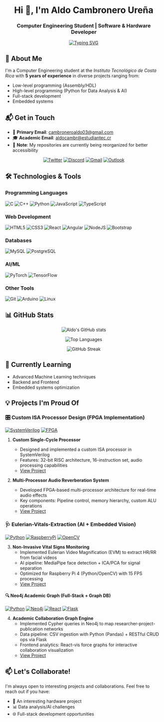 <h1 align="center">Hi 👋, I'm Aldo Cambronero Ureña</h1>
<h3 align="center">Computer Engineering Student | Software & Hardware Developer</h3>

<p align="center">
  <a href="https://git.io/typing-svg"><img src="https://readme-typing-svg.demolab.com?font=Fira+Code&pause=1000&color=22C3F7&center=true&vCenter=true&width=435&lines=Low-level+programming+enthusiast;AI+and+Data+Science+learner;Full-stack+developer" alt="Typing SVG" /></a>
</p>

## 🚀 About Me

I'm a Computer Engineering student at the *Instituto Tecnológico de Costa Rica* with **5 years of experience** in diverse projects ranging from:
- Low-level programming (Assembly/HDL)
- High-level programming (Python for Data Analysis & AI)
- Full-stack development
- Embedded systems

## 📬 Get in Touch

- 📧 **Primary Email**: [cambroneroaldo03@gmail.com](mailto:cambroneroaldo03@gmail.com)
- 🎓 **Academic Email**: [aldocambr@estudiantec.cr](mailto:aldocambr@estudiantec.cr)
- 📄 **Note**: My repositories are currently being reorganized for better accessibility

<div align="center">

[![Twitter](https://img.shields.io/badge/Twitter-1DA1F2?style=for-the-badge&logo=twitter&logoColor=white)](https://twitter.com/cambroneroaldo)
[![Discord](https://img.shields.io/badge/Discord-5865F2?style=for-the-badge&logo=discord&logoColor=white)](https://discord.gg/daval03)
[![Gmail](https://img.shields.io/badge/Gmail-D14836?style=for-the-badge&logo=gmail&logoColor=white)](mailto:cambroneroaldo03@gmail.com)
[![Outlook](https://img.shields.io/badge/Microsoft_Outlook-0078D4?style=for-the-badge&logo=microsoft-outlook&logoColor=white)](mailto:aldocambr@estudiantec.cr)

</div>

## 🛠️ Technologies & Tools

### Programming Languages
![C](https://img.shields.io/badge/c-%2300599C.svg?style=for-the-badge&logo=c&logoColor=white)
![C++](https://img.shields.io/badge/c++-%2300599C.svg?style=for-the-badge&logo=c%2B%2B&logoColor=white)
![Python](https://img.shields.io/badge/python-3670A0?style=for-the-badge&logo=python&logoColor=ffdd54)
![JavaScript](https://img.shields.io/badge/javascript-%23323330.svg?style=for-the-badge&logo=javascript&logoColor=%23F7DF1E)
![TypeScript](https://img.shields.io/badge/typescript-%23007ACC.svg?style=for-the-badge&logo=typescript&logoColor=white)

### Web Development
![HTML5](https://img.shields.io/badge/html5-%23E34F26.svg?style=for-the-badge&logo=html5&logoColor=white)
![CSS3](https://img.shields.io/badge/css3-%231572B6.svg?style=for-the-badge&logo=css3&logoColor=white)
![React](https://img.shields.io/badge/react-%2320232a.svg?style=for-the-badge&logo=react&logoColor=%2361DAFB)
![Angular](https://img.shields.io/badge/angular-%23DD0031.svg?style=for-the-badge&logo=angular&logoColor=white)
![NodeJS](https://img.shields.io/badge/node.js-6DA55F?style=for-the-badge&logo=node.js&logoColor=white)
![Bootstrap](https://img.shields.io/badge/bootstrap-%238511FA.svg?style=for-the-badge&logo=bootstrap&logoColor=white)

### Databases
![MySQL](https://img.shields.io/badge/mysql-%2300f.svg?style=for-the-badge&logo=mysql&logoColor=white)
![PostgreSQL](https://img.shields.io/badge/postgresql-%23316192.svg?style=for-the-badge&logo=postgresql&logoColor=white)

### AI/ML
![PyTorch](https://img.shields.io/badge/PyTorch-%23EE4C2C.svg?style=for-the-badge&logo=PyTorch&logoColor=white)
![TensorFlow](https://img.shields.io/badge/TensorFlow-%23FF6F00.svg?style=for-the-badge&logo=TensorFlow&logoColor=white)

### Other Tools
![Git](https://img.shields.io/badge/git-%23F05033.svg?style=for-the-badge&logo=git&logoColor=white)
![Arduino](https://img.shields.io/badge/-Arduino-00979D?style=for-the-badge&logo=Arduino&logoColor=white)
![Linux](https://img.shields.io/badge/Linux-FCC624?style=for-the-badge&logo=linux&logoColor=black)

## 📊 GitHub Stats

<div align="center">
  
![Aldo's GitHub stats](https://github-readme-stats.vercel.app/api?username=daval03&show_icons=true&theme=radical)
  
![Top Languages](https://github-readme-stats.vercel.app/api/top-langs/?username=daval03&layout=compact&theme=radical)
  
![GitHub Streak](https://github-readme-streak-stats.herokuapp.com/?user=daval03&theme=radical)

</div>

## 🌱 Currently Learning
- Advanced Machine Learning techniques
- Backend and Frontend 
- Embedded systems optimization

## 💡 Projects I'm Proud Of
### 🎛️ Custom ISA Processor Design (FPGA Implementation)
[![SystemVerilog](https://img.shields.io/badge/SystemVerilog-0181FF?style=flat&logo=verilog&logoColor=white)](https://github.com/Daval03/rey1027_computer_architecture_1_2023)
[![FPGA](https://img.shields.io/badge/FPGA-%23DD0031.svg?style=flat&logo=xilinx&logoColor=white)](https://github.com/Daval03/Arquitectura-de-computadores-II)

1. **Custom Single-Cycle Processor**  
   - Designed and implemented a custom ISA processor in SystemVerilog
   - Features: 32-bit RISC architecture, 16-instruction set, audio processing capabilities
   - [View Project](https://github.com/Daval03/rey1027_computer_architecture_1_2023)

2. **Multi-Processor Audio Reverberation System**  
   - Developed FPGA-based multi-processor architecture for real-time audio effects
   - Key components: Pipeline control, memory hierarchy, custom ALU operations
   - [View Project](https://github.com/Daval03/Arquitectura-de-computadores-II)

### 🩺 Eulerian-Vitals-Extraction (AI + Embedded Vision)
[![Python](https://img.shields.io/badge/Python-3776AB?style=flat&logo=python&logoColor=white)](https://github.com/Daval03/Eulerian-Vitals-Extraction)
[![RaspberryPi](https://img.shields.io/badge/Raspberry%20Pi-A22846?style=flat&logo=raspberrypi&logoColor=white)](https://github.com/Daval03/Eulerian-Vitals-Extraction)
[![OpenCV](https://img.shields.io/badge/OpenCV-5C3EE8?style=flat&logo=opencv&logoColor=white)](https://github.com/Daval03/Eulerian-Vitals-Extraction)

3. **Non-Invasive Vital Signs Monitoring**  
   - Implemented Eulerian Video Magnification (EVM) to extract HR/RR from facial videos
   - AI pipeline: MediaPipe face detection + ICA/PCA for signal separation
   - Optimized for Raspberry Pi 4 (Python/OpenCV) with 15 FPS processing
   - [View Project](https://github.com/Daval03/Eulerian-Vitals-Extraction)

#### 🔍 Neo4j Academic Graph (Full-Stack + Graph DB)

[![Python](https://img.shields.io/badge/Python-3776AB?style=flat&logo=python&logoColor=white)](https://github.com/Daval03/BasesDeDatosAvanzados.Proyecto1)
[![Neo4j](https://img.shields.io/badge/Neo4j-008CC1?style=flat&logo=neo4j&logoColor=white)](https://github.com/Daval03/BasesDeDatosAvanzados.Proyecto1)
[![React](https://img.shields.io/badge/React-61DAFB?style=flat&logo=react&logoColor=black)](https://github.com/Daval03/BasesDeDatosAvanzados.Proyecto1)
[![Flask](https://img.shields.io/badge/Flask-000000?style=flat&logo=flask&logoColor=white)](https://github.com/Daval03/BasesDeDatosAvanzados.Proyecto1)

4. **Academic Collaboration Graph Engine**  
   - Implemented Cypher queries in Neo4j to map researcher-project-publication networks
   - Data pipeline: CSV ingestion with Python (Pandas) + RESTful CRUD ops via Flask
   - Frontend analytics: React-vis force graphs for interactive collaboration visualization
   - [View Project](https://github.com/Daval03/BasesDeDatosAvanzados.Proyecto1/tree/main)



## 📫 Let's Collaborate!
I'm always open to interesting projects and collaborations. Feel free to reach out if you have:
- 🤖 An interesting hardware project
- 📊 Data analysis/AI challenges
- 🌐 Full-stack development opportunities
